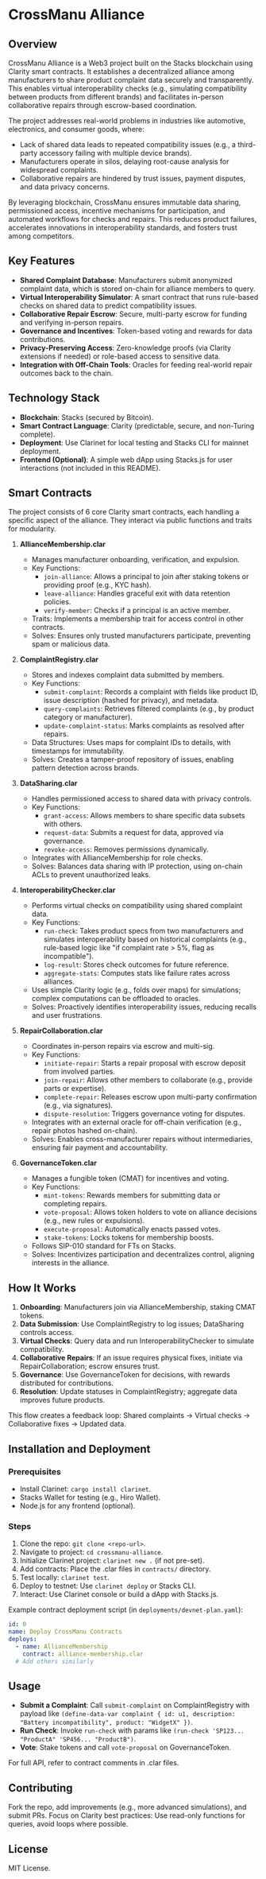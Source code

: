 # CrossManu Alliance

## Overview

CrossManu Alliance is a Web3 project built on the Stacks blockchain using Clarity smart contracts. It establishes a decentralized alliance among manufacturers to share product complaint data securely and transparently. This enables virtual interoperability checks (e.g., simulating compatibility between products from different brands) and facilitates in-person collaborative repairs through escrow-based coordination.

The project addresses real-world problems in industries like automotive, electronics, and consumer goods, where:
- Lack of shared data leads to repeated compatibility issues (e.g., a third-party accessory failing with multiple device brands).
- Manufacturers operate in silos, delaying root-cause analysis for widespread complaints.
- Collaborative repairs are hindered by trust issues, payment disputes, and data privacy concerns.

By leveraging blockchain, CrossManu ensures immutable data sharing, permissioned access, incentive mechanisms for participation, and automated workflows for checks and repairs. This reduces product failures, accelerates innovations in interoperability standards, and fosters trust among competitors.

## Key Features

- **Shared Complaint Database**: Manufacturers submit anonymized complaint data, which is stored on-chain for alliance members to query.
- **Virtual Interoperability Simulator**: A smart contract that runs rule-based checks on shared data to predict compatibility issues.
- **Collaborative Repair Escrow**: Secure, multi-party escrow for funding and verifying in-person repairs.
- **Governance and Incentives**: Token-based voting and rewards for data contributions.
- **Privacy-Preserving Access**: Zero-knowledge proofs (via Clarity extensions if needed) or role-based access to sensitive data.
- **Integration with Off-Chain Tools**: Oracles for feeding real-world repair outcomes back to the chain.

## Technology Stack

- **Blockchain**: Stacks (secured by Bitcoin).
- **Smart Contract Language**: Clarity (predictable, secure, and non-Turing complete).
- **Deployment**: Use Clarinet for local testing and Stacks CLI for mainnet deployment.
- **Frontend (Optional)**: A simple web dApp using Stacks.js for user interactions (not included in this README).

## Smart Contracts

The project consists of 6 core Clarity smart contracts, each handling a specific aspect of the alliance. They interact via public functions and traits for modularity.

1. **AllianceMembership.clar**
   - Manages manufacturer onboarding, verification, and expulsion.
   - Key Functions:
     - `join-alliance`: Allows a principal to join after staking tokens or providing proof (e.g., KYC hash).
     - `leave-alliance`: Handles graceful exit with data retention policies.
     - `verify-member`: Checks if a principal is an active member.
   - Traits: Implements a membership trait for access control in other contracts.
   - Solves: Ensures only trusted manufacturers participate, preventing spam or malicious data.

2. **ComplaintRegistry.clar**
   - Stores and indexes complaint data submitted by members.
   - Key Functions:
     - `submit-complaint`: Records a complaint with fields like product ID, issue description (hashed for privacy), and metadata.
     - `query-complaints`: Retrieves filtered complaints (e.g., by product category or manufacturer).
     - `update-complaint-status`: Marks complaints as resolved after repairs.
   - Data Structures: Uses maps for complaint IDs to details, with timestamps for immutability.
   - Solves: Creates a tamper-proof repository of issues, enabling pattern detection across brands.

3. **DataSharing.clar**
   - Handles permissioned access to shared data with privacy controls.
   - Key Functions:
     - `grant-access`: Allows members to share specific data subsets with others.
     - `request-data`: Submits a request for data, approved via governance.
     - `revoke-access`: Removes permissions dynamically.
   - Integrates with AllianceMembership for role checks.
   - Solves: Balances data sharing with IP protection, using on-chain ACLs to prevent unauthorized leaks.

4. **InteroperabilityChecker.clar**
   - Performs virtual checks on compatibility using shared complaint data.
   - Key Functions:
     - `run-check`: Takes product specs from two manufacturers and simulates interoperability based on historical complaints (e.g., rule-based logic like "if complaint rate > 5%, flag as incompatible").
     - `log-result`: Stores check outcomes for future reference.
     - `aggregate-stats`: Computes stats like failure rates across alliances.
   - Uses simple Clarity logic (e.g., folds over maps) for simulations; complex computations can be offloaded to oracles.
   - Solves: Proactively identifies interoperability issues, reducing recalls and user frustrations.

5. **RepairCollaboration.clar**
   - Coordinates in-person repairs via escrow and multi-sig.
   - Key Functions:
     - `initiate-repair`: Starts a repair proposal with escrow deposit from involved parties.
     - `join-repair`: Allows other members to collaborate (e.g., provide parts or expertise).
     - `complete-repair`: Releases escrow upon multi-party confirmation (e.g., via signatures).
     - `dispute-resolution`: Triggers governance voting for disputes.
   - Integrates with an external oracle for off-chain verification (e.g., repair photos hashed on-chain).
   - Solves: Enables cross-manufacturer repairs without intermediaries, ensuring fair payment and accountability.

6. **GovernanceToken.clar**
   - Manages a fungible token (CMAT) for incentives and voting.
   - Key Functions:
     - `mint-tokens`: Rewards members for submitting data or completing repairs.
     - `vote-proposal`: Allows token holders to vote on alliance decisions (e.g., new rules or expulsions).
     - `execute-proposal`: Automatically enacts passed votes.
     - `stake-tokens`: Locks tokens for membership boosts.
   - Follows SIP-010 standard for FTs on Stacks.
   - Solves: Incentivizes participation and decentralizes control, aligning interests in the alliance.

## How It Works

1. **Onboarding**: Manufacturers join via AllianceMembership, staking CMAT tokens.
2. **Data Submission**: Use ComplaintRegistry to log issues; DataSharing controls access.
3. **Virtual Checks**: Query data and run InteroperabilityChecker to simulate compatibility.
4. **Collaborative Repairs**: If an issue requires physical fixes, initiate via RepairCollaboration; escrow ensures trust.
5. **Governance**: Use GovernanceToken for decisions, with rewards distributed for contributions.
6. **Resolution**: Update statuses in ComplaintRegistry; aggregate data improves future products.

This flow creates a feedback loop: Shared complaints → Virtual checks → Collaborative fixes → Updated data.

## Installation and Deployment

### Prerequisites
- Install Clarinet: `cargo install clarinet`.
- Stacks Wallet for testing (e.g., Hiro Wallet).
- Node.js for any frontend (optional).

### Steps
1. Clone the repo: `git clone <repo-url>`.
2. Navigate to project: `cd crossmanu-alliance`.
3. Initialize Clarinet project: `clarinet new .` (if not pre-set).
4. Add contracts: Place the .clar files in `contracts/` directory.
5. Test locally: `clarinet test`.
6. Deploy to testnet: Use `clarinet deploy` or Stacks CLI.
7. Interact: Use Clarinet console or build a dApp with Stacks.js.

Example contract deployment script (in `deployments/devnet-plan.yaml`):
```yaml
id: 0
name: Deploy CrossManu Contracts
deploys:
  - name: AllianceMembership
    contract: alliance-membership.clar
  # Add others similarly
```

## Usage

- **Submit a Complaint**: Call `submit-complaint` on ComplaintRegistry with payload like `(define-data-var complaint { id: u1, description: "Battery incompatibility", product: "WidgetX" })`.
- **Run Check**: Invoke `run-check` with params like `(run-check 'SP123... "ProductA" 'SP456... "ProductB")`.
- **Vote**: Stake tokens and call `vote-proposal` on GovernanceToken.

For full API, refer to contract comments in .clar files.

## Contributing

Fork the repo, add improvements (e.g., more advanced simulations), and submit PRs. Focus on Clarity best practices: Use read-only functions for queries, avoid loops where possible.

## License

MIT License.